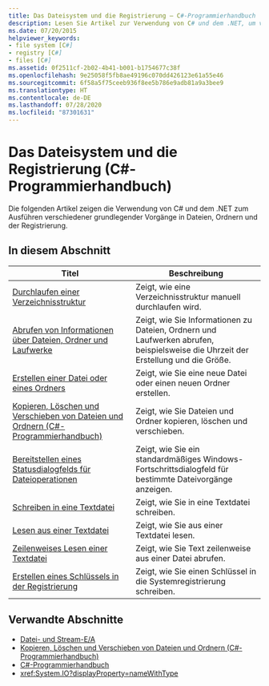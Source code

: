```yaml
---
title: Das Dateisystem und die Registrierung – C#-Programmierhandbuch
description: Lesen Sie Artikel zur Verwendung von C# und dem .NET, um verschiedene grundlegende Vorgänge in Dateien, Ordnern und der Registrierung durchzuführen.
ms.date: 07/20/2015
helpviewer_keywords:
- file system [C#]
- registry [C#]
- files [C#]
ms.assetid: 0f2511cf-2b02-4b41-b001-b1754677c38f
ms.openlocfilehash: 9e25058f5fb8ae49196c070dd426123e61a55e46
ms.sourcegitcommit: 6f58a5f75ceeb936f8ee5b786e9adb81a9a3bee9
ms.translationtype: HT
ms.contentlocale: de-DE
ms.lasthandoff: 07/28/2020
ms.locfileid: "87301631"
---
```

# <a name="file-system-and-the-registry-c-programming-guide"></a>Das Dateisystem und die Registrierung (C#-Programmierhandbuch)

Die folgenden Artikel zeigen die Verwendung von C# und dem .NET zum Ausführen verschiedener grundlegender Vorgänge in Dateien, Ordnern und der Registrierung.

## <a name="in-this-section"></a>In diesem Abschnitt

|**Titel**|**Beschreibung**|
|---------------|---------------------|
|[Durchlaufen einer Verzeichnisstruktur](how-to-iterate-through-a-directory-tree.md)|Zeigt, wie eine Verzeichnisstruktur manuell durchlaufen wird.|
|[Abrufen von Informationen über Dateien, Ordner und Laufwerke](how-to-get-information-about-files-folders-and-drives.md)|Zeigt, wie Sie Informationen zu Dateien, Ordnern und Laufwerken abrufen, beispielsweise die Uhrzeit der Erstellung und die Größe.|
|[Erstellen einer Datei oder eines Ordners](how-to-create-a-file-or-folder.md)|Zeigt, wie Sie eine neue Datei oder einen neuen Ordner erstellen.|
|[Kopieren, Löschen und Verschieben von Dateien und Ordnern (C#-Programmierhandbuch)](how-to-copy-delete-and-move-files-and-folders.md)|Zeigt, wie Sie Dateien und Ordner kopieren, löschen und verschieben.|
|[Bereitstellen eines Statusdialogfelds für Dateioperationen](how-to-provide-a-progress-dialog-box-for-file-operations.md)|Zeigt, wie Sie ein standardmäßiges Windows-Fortschrittsdialogfeld für bestimmte Dateivorgänge anzeigen.|
|[Schreiben in eine Textdatei](how-to-write-to-a-text-file.md)|Zeigt, wie Sie in eine Textdatei schreiben.|
|[Lesen aus einer Textdatei](how-to-read-from-a-text-file.md)|Zeigt, wie Sie aus einer Textdatei lesen.|
|[Zeilenweises Lesen einer Textdatei](how-to-read-a-text-file-one-line-at-a-time.md)|Zeigt, wie Sie Text zeilenweise aus einer Datei abrufen.|
|[Erstellen eines Schlüssels in der Registrierung](how-to-create-a-key-in-the-registry.md)|Zeigt, wie Sie einen Schlüssel in die Systemregistrierung schreiben.|

## <a name="related-sections"></a>Verwandte Abschnitte

- [Datei- und Stream-E/A](../../../standard/io/index.md)
- [Kopieren, Löschen und Verschieben von Dateien und Ordnern (C#-Programmierhandbuch)](how-to-copy-delete-and-move-files-and-folders.md)
- [C#-Programmierhandbuch](../index.md)
- <xref:System.IO?displayProperty=nameWithType>
